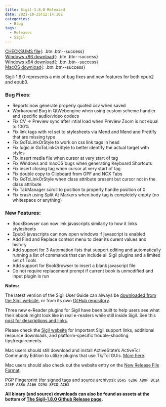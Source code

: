 ```yaml
---
title: Sigil-1.8.0 Released
date: 2021-10-25T12:14:10Z
categories:
  - Blog
tags:
  - Releases
  - Sigil
---
```


[CHECKSUMS file](https://github.com/Sigil-Ebook/Sigil/releases/download/1.8.0/Sigil-1.8.0-CHECKSUMS.sha256.txt){: .btn .btn--success}<br/>
[Windows x86 download](https://github.com/Sigil-Ebook/Sigil/releases/download/1.8.0/Sigil-1.8.0-Windows-Setup.exe){: .btn .btn--success}<br/>
[Windows x64 download](https://github.com/Sigil-Ebook/Sigil/releases/download/1.8.0/Sigil-1.8.0-Windows-x64-Setup.exe){: .btn .btn--success}<br/>
[MacOS download](https://github.com/Sigil-Ebook/Sigil/releases/download/1.8.0/Sigil.app-1.8.0-Mac.txz){: .btn .btn--success}

Sigil-1.8.0 represents a mix of bug fixes and new features for both epub2 and epub3.

### Bug Fixes:

* Reports now generate properly quoted csv when saved
* Workaround Bug in QtWebengine when using custom scheme handler and specific audio/video codecs
* Fix CV -> Preview sync after intial load when Preview Zoom is not equal to 100%
* Fix link tags with rel set to stylesheets via Mend and Mend and Prettify that are missing type
* Fix GoToLinkOrStyle to work on css link tags in head
* Fix logic in GoToLinkOrStyle to better identify the actual target with styles
* Fix insert media file when cursor at very start of tag
* Fix Windows and macOS bugs when generating Keyboard Shortcuts
* Fix insert closing tag when cursor at very start of tag
* Fix double copy to Clipboard from OPF and NCX Tabs
* Fix GoToLinkOrStyle when class attribute present but cursor not in the class attribute
* Fix TabManager scroll to position to properly handle position of 0
* Fix crash using Split At Markers when body tag is completely empty (no whitespace or anything)

### New Features:

* BookBrowser can now link javascripts similarly to how it links stylesheets
* Epub3 javascripts can now open windows if javascript is enabled
* Add Find and Replace context menu to clear its curent values and history
* Add support for 3 Automation lists that support editing and automatically running a list of commands that can include all Sigil plugins and a limited set of Tools
* Add support for BookBrowser to insert a blank javascript file
* Do not require replacement prompt if current book is unmodified and input plugin is run

__Notes:__

The latest version of the Sigil User Guide can always be [downloaded from the Sigil website](https://sigil-ebook.com/sigil/guide), or from its own [GitHub repository](https://github.com/Sigil-Ebook/sigil-user-guide/releases/latest).

Three new e-Reader plugins for Sigil have been built to help users see what their ebook might look like in real e-readers while still inside Sigil. See this [post for descriptions and links](https://www.mobileread.com/forums/showthread.php?t=339678).

Please check the [Sigil website](https://sigil-ebook.com/sigil) for important Sigil support links, additional resource downloads, and platform-specific trouble-shooting tips/requirements.

Mac users should still download and install ActiveState’s ActiveTcl Community Edition to utilize plugins that use Tk/Tcl GUIs. [More here](https://sigil-ebook.com/sigil/tips/#need-to-install-activestates-active-tcl).

Mac users should also check out the website entry on the [New Release File Format](https://sigil-ebook.com/sigil/tips/#new-release-file-format-starting-with-sigil-0918).


PGP Fingerprint (for signed tags and source archives): `B5A5 6206 AB0F BC1A 24EF AB8A A166 D29A 8FCD AC63`

__All binary (and source) downloads can also be found as assets at the bottom of [The Sigil-1.8.0 Github Release page](https://github.com/Sigil-Ebook/Sigil/releases/tag/1.8.0).__

